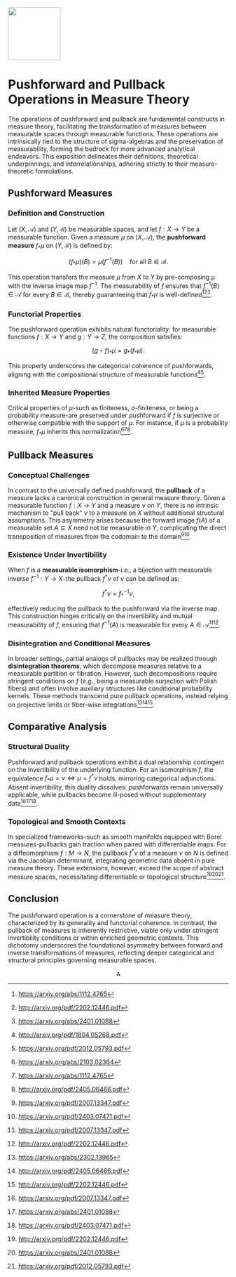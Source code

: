 <img src="https://r2cdn.perplexity.ai/pplx-full-logo-primary-dark%402x.png" class="logo" width="120"/>

# Pushforward and Pullback Operations in Measure Theory

The operations of pushforward and pullback are fundamental constructs in measure theory, facilitating the transformation of measures between measurable spaces through measurable functions. These operations are intrinsically tied to the structure of sigma-algebras and the preservation of measurability, forming the bedrock for more advanced analytical endeavors. This exposition delineates their definitions, theoretical underpinnings, and interrelationships, adhering strictly to their measure-theoretic formulations.

## Pushforward Measures

### Definition and Construction

Let $(X, \mathcal{A})$ and $(Y, \mathcal{B})$ be measurable spaces, and let $f: X \to Y$ be a measurable function. Given a measure $\mu$ on $(X, \mathcal{A})$, the **pushforward measure** $f_*\mu$ on $(Y, \mathcal{B})$ is defined by:

$$
(f_*\mu)(B) = \mu(f^{-1}(B)) \quad \text{for all } B \in \mathcal{B}.
$$

This operation transfers the measure $\mu$ from $X$ to $Y$ by pre-composing $\mu$ with the inverse image map $f^{-1}$. The measurability of $f$ ensures that $f^{-1}(B) \in \mathcal{A}$ for every $B \in \mathcal{B}$, thereby guaranteeing that $f_*\mu$ is well-defined[^6][^11][^14].

### Functorial Properties

The pushforward operation exhibits natural functoriality: for measurable functions $f: X \to Y$ and $g: Y \to Z$, the composition satisfies:

$$
(g \circ f)_*\mu = g_*(f_*\mu).
$$

This property underscores the categorical coherence of pushforwards, aligning with the compositional structure of measurable functions[^18][^19].

### Inherited Measure Properties

Critical properties of $\mu$-such as finiteness, $\sigma$-finiteness, or being a probability measure-are preserved under pushforward if $f$ is surjective or otherwise compatible with the support of $\mu$. For instance, if $\mu$ is a probability measure, $f_*\mu$ inherits this normalization[^1][^6][^9].

## Pullback Measures

### Conceptual Challenges

In contrast to the universally defined pushforward, the **pullback** of a measure lacks a canonical construction in general measure theory. Given a measurable function $f: X \to Y$ and a measure $\nu$ on $Y$, there is no intrinsic mechanism to "pull back" $\nu$ to a measure on $X$ without additional structural assumptions. This asymmetry arises because the forward image $f(A)$ of a measurable set $A \subseteq X$ need not be measurable in $Y$, complicating the direct transposition of measures from the codomain to the domain[^5][^16].

### Existence Under Invertibility

When $f$ is a **measurable isomorphism**-i.e., a bijection with measurable inverse $f^{-1}: Y \to X$-the pullback $f^*\nu$ of $\nu$ can be defined as:

$$
f^*\nu = f^{-1}_*\nu,
$$

effectively reducing the pullback to the pushforward via the inverse map. This construction hinges critically on the invertibility and mutual measurability of $f$, ensuring that $f^{-1}(A)$ is measurable for every $A \in \mathcal{A}$[^5][^11].

### Disintegration and Conditional Measures

In broader settings, partial analogs of pullbacks may be realized through **disintegration theorems**, which decompose measures relative to a measurable partition or fibration. However, such decompositions require stringent conditions on $f$ (e.g., being a measurable surjection with Polish fibers) and often involve auxiliary structures like conditional probability kernels. These methods transcend pure pullback operations, instead relying on projective limits or fiber-wise integrations[^3][^9][^11].

## Comparative Analysis

### Structural Duality

Pushforward and pullback operations exhibit a dual relationship contingent on the invertibility of the underlying function. For an isomorphism $f$, the equivalence $f_*\mu = \nu \iff \mu = f^*\nu$ holds, mirroring categorical adjunctions. Absent invertibility, this duality dissolves: pushforwards remain universally applicable, while pullbacks become ill-posed without supplementary data[^5][^14][^16].

### Topological and Smooth Contexts

In specialized frameworks-such as smooth manifolds equipped with Borel measures-pullbacks gain traction when paired with differentiable maps. For a diffeomorphism $f: M \to N$, the pullback $f^*\nu$ of a measure $\nu$ on $N$ is defined via the Jacobian determinant, integrating geometric data absent in pure measure theory. These extensions, however, exceed the scope of abstract measure spaces, necessitating differentiable or topological structure[^11][^14][^19].

## Conclusion

The pushforward operation is a cornerstone of measure theory, characterized by its generality and functorial coherence. In contrast, the pullback of measures is inherently restrictive, viable only under stringent invertibility conditions or within enriched geometric contexts. This dichotomy underscores the foundational asymmetry between forward and inverse transformations of measures, reflecting deeper categorical and structural principles governing measurable spaces.

<div style="text-align: center">⁂</div>

[^1]: https://arxiv.org/abs/2103.02364

[^2]: https://pubmed.ncbi.nlm.nih.gov/36282875/

[^3]: https://arxiv.org/abs/2302.13965

[^4]: https://www.semanticscholar.org/paper/fbe22e3c932bf08498eb0306e997eb79e44a0eb4

[^5]: https://arxiv.org/pdf/2007.13347.pdf

[^6]: https://arxiv.org/abs/1112.4765

[^7]: https://www.ncbi.nlm.nih.gov/pmc/articles/PMC9582555/

[^8]: https://arxiv.org/pdf/1606.00095.pdf

[^9]: http://arxiv.org/pdf/2405.06466.pdf

[^10]: https://www.semanticscholar.org/paper/2b7afb328da6bdcac676d03eb9573f8e5c497cbe

[^11]: http://arxiv.org/pdf/2202.12446.pdf

[^12]: https://www.semanticscholar.org/paper/ea339febc19c97dc78a57e0003f1b2d79f33cfa7

[^13]: https://www.semanticscholar.org/paper/1907aa94118d05f353a2075637120445c148d0df

[^14]: https://arxiv.org/abs/2401.01088

[^15]: https://www.semanticscholar.org/paper/19955c2b504f1e33a556a6e27f24081d59778414

[^16]: https://arxiv.org/pdf/2403.07471.pdf

[^17]: http://arxiv.org/pdf/2306.06637.pdf

[^18]: http://arxiv.org/pdf/1804.05268.pdf

[^19]: https://arxiv.org/pdf/2012.05793.pdf

[^20]: https://www.semanticscholar.org/paper/eeb8ae466050b369ce5ef5b4d6dce8199099f228

[^21]: https://www.semanticscholar.org/paper/be64092e47da824e7d38212016e8a722a9415baa

[^22]: https://arxiv.org/abs/2303.07905

[^23]: https://pubmed.ncbi.nlm.nih.gov/38656839/

[^24]: https://www.semanticscholar.org/paper/0122a1c804c18f984fba36dca0ad04b638f61d70

[^25]: https://www.semanticscholar.org/paper/aceff6611e5645c8971c57035be5031db8e95d5e

[^26]: https://arxiv.org/abs/2412.18532

[^27]: https://arxiv.org/abs/2302.04953

[^28]: http://arxiv.org/pdf/2008.09969.pdf

[^29]: https://arxiv.org/pdf/1908.03949.pdf

[^30]: https://pubmed.ncbi.nlm.nih.gov/31829640/

[^31]: https://www.semanticscholar.org/paper/37e1818cfeee933c795aac1979c3f634f01194a0

[^32]: http://arxiv.org/pdf/2202.12446.pdf

[^33]: https://www.semanticscholar.org/paper/2fea7ae27a7e572b49b0f2f8f8fe9b3698255907

[^34]: https://www.semanticscholar.org/paper/9548fa14f144b1414e5fbc2aa4d0bbd06a035856

[^35]: https://pubmed.ncbi.nlm.nih.gov/34003750/

[^36]: https://arxiv.org/abs/2402.09297

[^37]: https://www.semanticscholar.org/paper/f7fd61b1a4e6e2cad36d8e15f7383da1ae5a952b

[^38]: https://www.semanticscholar.org/paper/12d5d1d9d57beb14921ca40faaf3846cf8d89311

[^39]: https://www.semanticscholar.org/paper/0fc9f9bfb6b6cabcbc77aaedc6fc7ce80484b5cf

[^40]: https://arxiv.org/abs/2303.07713

[^41]: https://arxiv.org/pdf/1801.03008.pdf

[^42]: https://arxiv.org/html/2402.12072

[^43]: https://arxiv.org/pdf/1901.03707.pdf

[^44]: http://arxiv.org/pdf/2107.05727.pdf

[^45]: https://www.semanticscholar.org/paper/077af5650e3ff73e55c5b8f8569cfc09b2cb5485

[^46]: https://pubmed.ncbi.nlm.nih.gov/33749051/

[^47]: https://www.semanticscholar.org/paper/56bf3c2223d01ca19aa69e62fba08c5f065422ce

[^48]: https://arxiv.org/abs/2401.01088

[^49]: https://arxiv.org/abs/2412.09672

[^50]: https://www.semanticscholar.org/paper/1e5874adf830fa3db82630b9b9d6bff388fa7c34

[^51]: https://www.semanticscholar.org/paper/78a15535dc2d82f2522c3eb20caa65baad1bda44

[^52]: https://www.semanticscholar.org/paper/e67d17efc6c94fd147565c631268a179e7e82b35

[^53]: https://arxiv.org/abs/1112.4765

[^54]: http://arxiv.org/pdf/1111.2092.pdf

[^55]: http://arxiv.org/pdf/1903.10670.pdf

[^56]: https://arxiv.org/pdf/2310.02235.pdf

[^57]: https://pubmed.ncbi.nlm.nih.gov/26818318/

[^58]: https://www.semanticscholar.org/paper/0ce3e765b7f00153984cfafcdd4c7f327fe7e05b

[^59]: https://www.semanticscholar.org/paper/080e33f7721936b62cfee044a261009233744636

[^60]: https://pubmed.ncbi.nlm.nih.gov/37682675/

[^61]: https://www.ncbi.nlm.nih.gov/pmc/articles/PMC11016549/

[^62]: https://arxiv.org/abs/2406.09978

[^63]: https://www.semanticscholar.org/paper/6066de0379a4d2818c4da0875ba31b754567fe12

[^64]: https://arxiv.org/abs/2401.14552

[^65]: https://www.semanticscholar.org/paper/bba814f382074683fe7ac2047e443eb6f72d7693

[^66]: https://arxiv.org/pdf/1911.01206.pdf

[^67]: https://arxiv.org/abs/1703.03938

[^68]: https://arxiv.org/pdf/2102.01712.pdf

[^69]: https://arxiv.org/pdf/2203.12251.pdf

[^70]: https://arxiv.org/abs/1107.1495

[^71]: https://arxiv.org/pdf/2110.03219.pdf

[^72]: https://www.semanticscholar.org/paper/ba25c6d4b254ff731c129404d4df33d975ca5523

[^73]: https://arxiv.org/abs/1606.00095

[^74]: https://arxiv.org/abs/1711.04625

[^75]: https://www.ncbi.nlm.nih.gov/pmc/articles/PMC8602159/

[^76]: https://www.semanticscholar.org/paper/5a66de145c2327ed2529c2e0d1ae4d925a224e52

[^77]: https://arxiv.org/abs/1812.03375

[^78]: https://arxiv.org/abs/2307.08956


